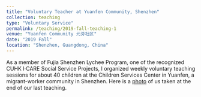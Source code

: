 ```yaml
---
title: "Voluntary Teacher at Yuanfen Community, Shenzhen"
collection: teaching
type: "Voluntary Service"
permalink: /teaching/2019-fall-teaching-1
venue: "Yuanfen Community 元芬社区"
date: "2019 Fall"
location: "Shenzhen, Guangdong, China"
---
```

As a member of Fujia Shenzhen Lychee Program, one of the recognized CUHK I·CARE Social Service Projects, I organized weekly voluntary teaching sessions for about 40 children at the Children Services Center in Yuanfen, a migrant-worker community in Shenzhen. Here is a [photo](https://lin0yuan.github.io/images/teaching_2019fall.jpg) of us taken at the end of our last teaching.

<!-- Heading 1
======

Heading 2
======

Heading 3
====== -->
